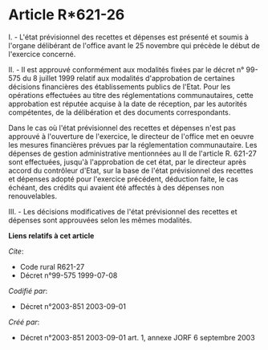 # Article R*621-26

I. - L'état prévisionnel des recettes et dépenses est présenté et soumis à l'organe délibérant de l'office avant le 25
novembre qui précède le début de l'exercice concerné.

II. - Il est approuvé conformément aux modalités fixées par le décret n° 99-575 du 8 juillet 1999 relatif aux modalités
d'approbation de certaines décisions financières des établissements publics de l'Etat. Pour les opérations effectuées au
titre des réglementations communautaires, cette approbation est réputée acquise à la date de réception, par les autorités
compétentes, de la délibération et des documents correspondants.

Dans le cas où l'état prévisionnel des recettes et dépenses n'est pas approuvé à l'ouverture de l'exercice, le directeur de
l'office met en oeuvre les mesures financières prévues par la réglementation communautaire. Les dépenses de gestion
administrative mentionnées au II de l'article R. 621-27 sont effectuées, jusqu'à l'approbation de cet état, par le directeur
après accord du contrôleur d'Etat, sur la base de l'état prévisionnel des recettes et dépenses adopté pour l'exercice
précédent, déduction faite, le cas échéant, des crédits qui avaient été affectés à des dépenses non renouvelables.

III. - Les décisions modificatives de l'état prévisionnel des recettes et dépenses sont approuvées selon les mêmes modalités.

**Liens relatifs à cet article**

_Cite_:

  - Code rural R621-27
  - Décret n°99-575 1999-07-08

_Codifié par_:

  - Décret n°2003-851 2003-09-01

_Créé par_:

  - Décret n°2003-851 2003-09-01 art. 1, annexe JORF 6 septembre 2003
